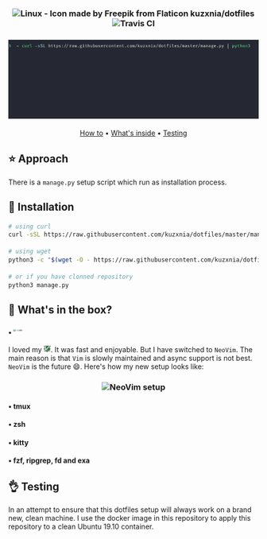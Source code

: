 <h3 align="center">
  <span><img width="18" src="https://image.flaticon.com/icons/svg/226/226772.svg" alt="Linux - Icon made by Freepik from Flaticon" /></span>
  kuzxnia/dotfiles
  <span><img alt="Travis CI" src="https://travis-ci.com/kuzxnia/dotfiles.svg?branch=master"></span>
</h3>

<h3 align="center">
    <img alt="Installation process" src="https://github.com/kuzxnia/dotfiles/blob/master/demo/installation.gif">
</h3>

<p align="center">
<a href='#install'>How to</a> • <a href='#components'>What's inside</a> • <a href='#testing'>Testing</a>
</p>

## <a name='approach'>:star: Approach </a>
There is a `manage.py` setup script which run as installation process.

## <a name='install'>:rocket: Installation</a>

```bash
# using curl
curl -sSL https://raw.githubusercontent.com/kuzxnia/dotfiles/master/manage.py | python3

# using wget
python3 -c "$(wget -O - https://raw.githubusercontent.com/kuzxnia/dotfiles/master/manage.py)"

# or if you have clonned repository
python3 manage.py
```

## <a name='components'>:postbox: What's in the box?</a>

<h4> • <span><img width="18" src="https://github.com/kuzxnia/dotfiles/blob/master/demo/neovim.png"/></span></h4>

I loved my <span><img width="14" src="https://github.com/kuzxnia/dotfiles/blob/master/demo/vim.svg"/></span>. It was fast and enjoyable. But I have switched to `NeoVim`. The main reason is that `Vim` is slowly maintained and async support is not best. `NeoVim` is the future :smile:.
Here's how my new setup looks like:

<h3 align="center">
    <img alt="NeoVim setup" src="https://github.com/kuzxnia/dotfiles/blob/master/demo/neovim.gif">
</h3>

#### • tmux
#### • zsh
#### • kitty
#### • fzf, ripgrep, fd and exa


## <a name='testing'>:ok_hand: Testing</a>
In an attempt to ensure that this dotfiles setup will always work on a brand new, clean machine. I use the docker image in this repository to apply this repository to a clean Ubuntu 19.10 container.
